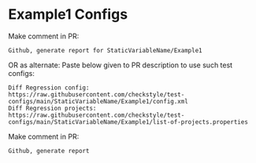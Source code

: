 # Example1 Configs
Make comment in PR:
```
Github, generate report for StaticVariableName/Example1
```
OR as alternate:
Paste below given to PR description to use such test configs:
```
Diff Regression config: https://raw.githubusercontent.com/checkstyle/test-configs/main/StaticVariableName/Example1/config.xml
Diff Regression projects: https://raw.githubusercontent.com/checkstyle/test-configs/main/StaticVariableName/Example1/list-of-projects.properties
```
Make comment in PR:
```
Github, generate report
```
